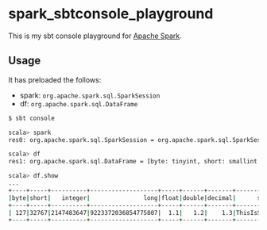 # spark_sbtconsole_playground

This is my sbt console playground for [Apache Spark](https://spark.apache.org/).


## Usage

It has preloaded the follows:

- spark: `org.apache.spark.sql.SparkSession`
- df: `org.apache.spark.sql.DataFrame`

```bash
$ sbt console

scala> spark
res0: org.apache.spark.sql.SparkSession = org.apache.spark.sql.SparkSession@xxxxxxxx

scala> df
res1: org.apache.spark.sql.DataFrame = [byte: tinyint, short: smallint ... 14 more fields]

scala> df.show
...
+----+-----+----------+-------------------+-----+------+-------+------------+-------+-------+-------------------+----------+--------------------+--------------------+--------------------+----+
|byte|short|   integer|               long|float|double|decimal|      string| binary|boolean|          timestamp|      date|               array|                 map|              struct|null|
+----+-----+----------+-------------------+-----+------+-------+------------+-------+-------+-------------------+----------+--------------------+--------------------+--------------------+----+
| 127|32767|2147483647|9223372036854775807|  1.1|   1.2|    1.3|ThisIsString|[01 02]|   true|2020-12-31 21:34:56|2020-12-31|[This, is, String...|[ThisIsKey -> Thi...|[StringValue1, St...|null|
+----+-----+----------+-------------------+-----+------+-------+------------+-------+-------+-------------------+----------+--------------------+--------------------+--------------------+----+
```
